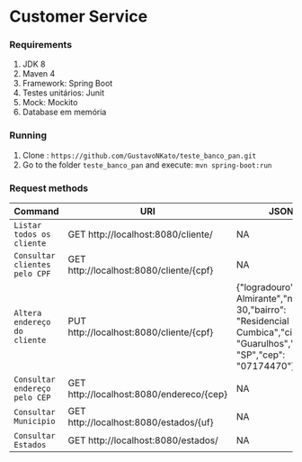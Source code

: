# Customer Service

### Requirements

1. JDK 8
1. Maven 4
1. Framework: Spring Boot
1. Testes unitários: Junit
1. Mock: Mockito
1. Database em memória

### Running

1. Clone : `https://github.com/GustavoNKato/teste_banco_pan.git`
1. Go to the folder `teste_banco_pan` and execute: `mvn spring-boot:run`

### Request methods

| Command | URI | JSON |
| --- | --- | --- |
| `Listar todos os cliente` | GET http://localhost:8080/cliente/ | NA
| `Consultar clientes pelo CPF` | GET http://localhost:8080/cliente/{cpf} | NA
| `Altera endereço do cliente` | PUT http://localhost:8080/cliente/{cpf} | {"logradouro": "Rua Almirante","numero": 30,"bairro": "Residencial Cumbica","cidade": "Guarulhos","uf": "SP","cep": "07174470"}
| `Consultar endereço pelo CEP` | GET http://localhost:8080/endereco/{cep} | NA
| `Consultar Municipio` | GET http://localhost:8080/estados/{uf} | NA
| `Consultar Estados` | GET http://localhost:8080/estados/ | NA
